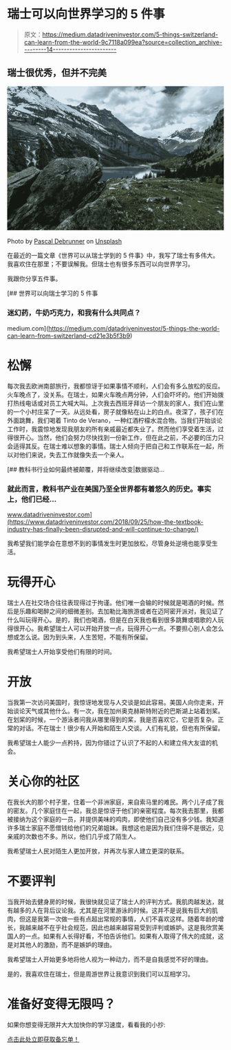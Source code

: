 # 瑞士可以向世界学习的 5 件事

> 原文：<https://medium.datadriveninvestor.com/5-things-switzerland-can-learn-from-the-world-9c7118a099ea?source=collection_archive---------14----------------------->

## 瑞士很优秀，但并不完美

![](img/4b26bb6f855fa8a4b51a0cfe55f1900a.png)

Photo by [Pascal Debrunner](https://unsplash.com/@debrupas?utm_source=medium&utm_medium=referral) on [Unsplash](https://unsplash.com?utm_source=medium&utm_medium=referral)

在最近的一篇文章《世界可以从瑞士学到的 5 件事》中，我写了瑞士有多伟大。我喜欢住在那里；不要误解我。但瑞士也有很多东西可以向世界学习。

我跟你分享五件事。

[](https://medium.com/datadriveninvestor/5-things-the-world-can-learn-from-switzerland-cd21e3b5f3b9) [## 世界可以向瑞士学习的 5 件事

### 迷幻药，牛奶巧克力，和我有什么共同点？

medium.com](https://medium.com/datadriveninvestor/5-things-the-world-can-learn-from-switzerland-cd21e3b5f3b9) 

# 松懈

每次我去欧洲南部旅行，我都惊讶于如果事情不顺利，人们会有多么放松的反应。火车晚点了，没关系。在瑞士，如果火车晚点两分钟，人们会吓坏的。他们开始拨打热线电话或对员工大喊大叫。上次我去西班牙拜访一个朋友的家人，我们在山里的一个小村庄呆了一天。从远处看，房子就像粘在山上的白点。夜深了，孩子们在外面跳舞，我们喝着 Tinto de Verano，一种红酒柠檬水混合物。当我们开始谈论工作时，我震惊地发现我朋友的所有亲戚最近都失业了。然而他们享受着生活，过得很开心。当然，他们会努力尽快找到一份新工作，但在此之前，不必要的压力只会适得其反。在瑞士难以想象的事情。瑞士人倾向于把自己和工作联系在一起，所以对他们来说，失去工作就像失去一个亲人。

[](https://www.datadriveninvestor.com/2018/09/25/how-the-textbook-industry-has-finally-been-disrupted-and-will-continue-to-change/) [## 教科书行业如何最终被颠覆，并将继续改变|数据驱动…

### 就此而言，教科书产业在美国乃至全世界都有着悠久的历史。事实上，他们已经…

www.datadriveninvestor.com](https://www.datadriveninvestor.com/2018/09/25/how-the-textbook-industry-has-finally-been-disrupted-and-will-continue-to-change/) 

我希望我们能学会在意想不到的事情发生时更加放松，尽管身处逆境也能享受生活。

# 玩得开心

瑞士人在社交场合往往表现得过于拘谨。他们唯一会输的时候就是喝酒的时候。然后是乐趣和喝醉之间的细微差别。去加勒比海旅游或者在迈阿密开派对，我见证了什么叫玩得开心。是的，我们也喝酒，但是在白天我也看到很多跳舞或唱歌的人玩得很开心。我希望瑞士人可以开始开放一点，玩得开心一点。不要担心别人会怎么想或怎么说。因为到头来，人生苦短，不能有所保留。

我希望瑞士人开始享受他们有限的时间。

# 开放

当我第一次访问美国时，我惊讶地发现与人交谈是如此容易。美国人向你走来，开始谈论天气或其他什么。有一次，我在加州奥克赫斯特附近的巴斯湖上站着划桨。在划桨的时候，一个游泳者问我从哪里得到的桨，我是否喜欢它，它是否复杂。正常的对话。不在瑞士！很少有人开始和陌生人交谈。人们有礼貌，但也有所保留。

我希望瑞士人能少一点矜持，因为你错过了认识了不起的人和建立伟大友谊的机会。

# 关心你的社区

在我长大的那个村子里，住着一个非洲家庭，来自索马里的难民。两个儿子成了我的密友。几个家庭住在一起，我总是惊讶于他们的亲密程度。每次我去那里，我都被接纳为这个家庭的一员，并提供美味的鸡肉，即使他们自己没有多少钱。我知道许多瑞士家庭不愿借钱给他们的兄弟姐妹。我想这也是因为我们住得不是很近，见亲戚的次数也不多。所以，他们几乎成了陌生人。

我希望瑞士人民对陌生人更加开放，并再次与家人建立更深的联系。

# 不要评判

当我开始去健身房的时候，我很快就见证了瑞士人的评判方式。我肌肉越发达，就有越多的人在背后议论我。尤其是在河里游泳的时候。这并不是说我有巨大的肌肉，但这是我第一次做一些有点超出常规的事情，人们不喜欢这样。随着年龄的增长，我越来越不在乎社会规范，因此也越来越容易受到评判或嫉妒。这是我欣赏美国人的一点。如果有人长得好看，不怕告诉他们。如果有人取得了伟大的成就，这是对其他人的激励，而不是嫉妒的理由。

我希望瑞士人开始更多地将他人视为一种动力，而不是自我感觉不好的理由。

是的，我喜欢住在瑞士，但是周游世界让我意识到我们可以互相学习。

# 准备好变得无限吗？

如果你想变得无限并大大加快你的学习速度，看看我的小抄:

[点击此处立即获取备忘单！](https://roadtolimitless.com/cheatsheet/)